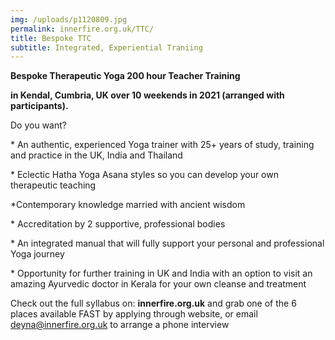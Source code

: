 ```yaml
---
img: /uploads/p1120809.jpg
permalink: innerfire.org.uk/TTC/
title: Bespoke TTC
subtitle: Integrated, Experiential Traniing
---
```

**Bespoke Therapeutic Yoga 200 hour Teacher Training**

**in Kendal, Cumbria, UK over 10 weekends in 2021 (arranged with participants).** 

Do you want?

\* An authentic, experienced Yoga trainer with 25+ years of study, training and practice in the UK, India and Thailand

\* Eclectic Hatha Yoga Asana styles so you can develop your own therapeutic teaching

\*Contemporary knowledge married with ancient wisdom

\* Accreditation by 2 supportive, professional bodies

\* An integrated manual that will fully support your personal and professional Yoga journey

\* Opportunity for further training in UK and India with an option to visit an amazing Ayurvedic doctor in Kerala for your own cleanse and treatment

Check out the full syllabus on: **innerfire.org.uk** and grab one of the 6 places available FAST by applying through website, or email [deyna@innerfire.org.uk](mailto:deyna@innerfire.org.uk) to arrange a phone interview